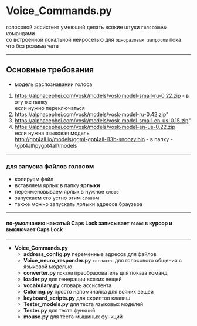 # Voice_Commands.py

голосовой ассистент умеющий делать всякие штуки `голосовыми` командами  
со встроенной локальной нейросетью для `одноразовых запросов` пока что без режима чата
<hr>

##  Основные требования

* модель распознавании голоса   
1. https://alphacephei.com/vosk/models/vosk-model-small-ru-0.22.zip - в эту же папку    
если нужно переключаться
2. https://alphacephei.com/vosk/models/vosk-model-ru-0.42.zip"
3. https://alphacephei.com/vosk/models/vosk-model-small-en-us-0.15.zip"
4. https://alphacephei.com/vosk/models/vosk-model-en-us-0.22.zip  
если нужна языковая модель  
http://gpt4all.io/models/ggml-gpt4all-l13b-snoozy.bin            - в папку - \gpt4all\pygpt4all\models

<hr>

### для запуска файлов голосом

* копируем файл
* вставляем ярлык в папку **ярлыки**
* переименовываем ярлык в нужное `слово`
* запускаем его устно этим `слово`м
* также можно запускать ярлыки адресов браузера

<hr>

#### по-умолчанию нажатый Caps Lock записывает `голос` в курсор и выключает Caps Lock

<hr>

* **Voice_Commands.py**
    * **address_config.py**        переменные адресов для файлов
    * **Voice_neuro_responder.py** `согласен` для голосового общения с языковой моделью
    * **converter.py**             `покажи` преобразователь для показа команд
    * **loader.py**                для генерации всяких вещей
    * **vocabulary.py**            словарь ассистента
    * **Coloring.py**              просто напоминалка для всяких вещей
    * **keyboard_scripts.py**      для скриптов клавиш
    * **Tester_models.py**         для теста языковых моделей
    * **Tester.py**                для теста функций
    * **mouse.py**                 для теста мышиных функций
